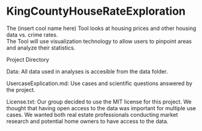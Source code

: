 # KingCountyHouseRateExploration

The (insert cool name here) Tool looks  at housing prices and other housing data vs. crime rates.  
The Tool will use visualization technology to allow users to pinpoint areas and analyze their statistics.

Project Directory

Data: All data used in analyses is accesible from the data folder.

UsercaseExplication.md: Use cases and scientific questions answered by the project.

License.txt: Our group decided to use the MIT license for this project.  We thought that having open access to the data was important for multiple use cases.  We wanted both real estate professionals conducting market research and potential home owners to have access to the data. 



